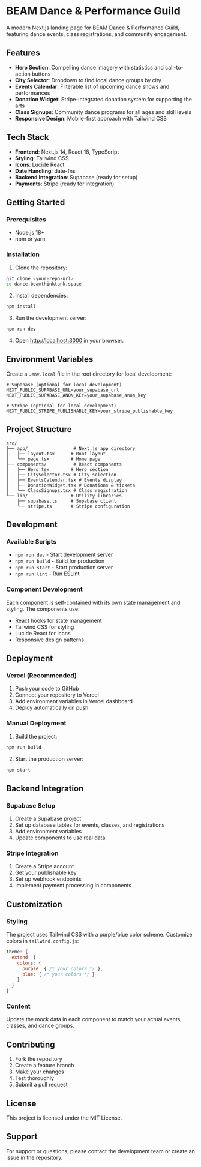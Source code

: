 # BEAM Dance & Performance Guild

A modern Next.js landing page for BEAM Dance & Performance Guild, featuring dance events, class registrations, and community engagement.

## Features

- **Hero Section**: Compelling dance imagery with statistics and call-to-action buttons
- **City Selector**: Dropdown to find local dance groups by city
- **Events Calendar**: Filterable list of upcoming dance shows and performances
- **Donation Widget**: Stripe-integrated donation system for supporting the arts
- **Class Signups**: Community dance programs for all ages and skill levels
- **Responsive Design**: Mobile-first approach with Tailwind CSS

## Tech Stack

- **Frontend**: Next.js 14, React 18, TypeScript
- **Styling**: Tailwind CSS
- **Icons**: Lucide React
- **Date Handling**: date-fns
- **Backend Integration**: Supabase (ready for setup)
- **Payments**: Stripe (ready for integration)

## Getting Started

### Prerequisites

- Node.js 18+ 
- npm or yarn

### Installation

1. Clone the repository:
```bash
git clone <your-repo-url>
cd dance.beamthinktank.space
```

2. Install dependencies:
```bash
npm install
```

3. Run the development server:
```bash
npm run dev
```

4. Open [http://localhost:3000](http://localhost:3000) in your browser.

## Environment Variables

Create a `.env.local` file in the root directory for local development:

```env
# Supabase (optional for local development)
NEXT_PUBLIC_SUPABASE_URL=your_supabase_url
NEXT_PUBLIC_SUPABASE_ANON_KEY=your_supabase_anon_key

# Stripe (optional for local development)
NEXT_PUBLIC_STRIPE_PUBLISHABLE_KEY=your_stripe_publishable_key
```

## Project Structure

```
src/
├── app/                 # Next.js app directory
│   ├── layout.tsx      # Root layout
│   └── page.tsx        # Home page
├── components/          # React components
│   ├── Hero.tsx        # Hero section
│   ├── CitySelector.tsx # City selection
│   ├── EventsCalendar.tsx # Events display
│   ├── DonationWidget.tsx # Donations & tickets
│   └── ClassSignups.tsx # Class registration
└── lib/                # Utility libraries
    ├── supabase.ts     # Supabase client
    └── stripe.ts       # Stripe configuration
```

## Development

### Available Scripts

- `npm run dev` - Start development server
- `npm run build` - Build for production
- `npm run start` - Start production server
- `npm run lint` - Run ESLint

### Component Development

Each component is self-contained with its own state management and styling. The components use:

- React hooks for state management
- Tailwind CSS for styling
- Lucide React for icons
- Responsive design patterns

## Deployment

### Vercel (Recommended)

1. Push your code to GitHub
2. Connect your repository to Vercel
3. Add environment variables in Vercel dashboard
4. Deploy automatically on push

### Manual Deployment

1. Build the project:
```bash
npm run build
```

2. Start the production server:
```bash
npm start
```

## Backend Integration

### Supabase Setup

1. Create a Supabase project
2. Set up database tables for events, classes, and registrations
3. Add environment variables
4. Update components to use real data

### Stripe Integration

1. Create a Stripe account
2. Get your publishable key
3. Set up webhook endpoints
4. Implement payment processing in components

## Customization

### Styling

The project uses Tailwind CSS with a purple/blue color scheme. Customize colors in `tailwind.config.js`:

```js
theme: {
  extend: {
    colors: {
      purple: { /* your colors */ },
      blue: { /* your colors */ }
    }
  }
}
```

### Content

Update the mock data in each component to match your actual events, classes, and dance groups.

## Contributing

1. Fork the repository
2. Create a feature branch
3. Make your changes
4. Test thoroughly
5. Submit a pull request

## License

This project is licensed under the MIT License.

## Support

For support or questions, please contact the development team or create an issue in the repository.
